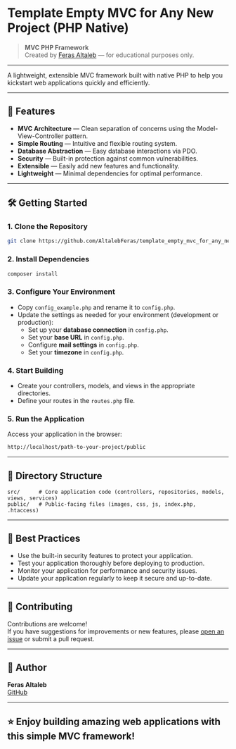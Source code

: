 # Template Empty MVC for Any New Project (PHP Native)

> **MVC PHP Framework**  
> Created by [Feras Altaleb](https://github.com/AltalebFeras) — for educational purposes only.

---

A lightweight, extensible MVC framework built with native PHP to help you kickstart web applications quickly and efficiently.

---

## 🚀 Features

- **MVC Architecture** — Clean separation of concerns using the Model-View-Controller pattern.
- **Simple Routing** — Intuitive and flexible routing system.
- **Database Abstraction** — Easy database interactions via PDO.
- **Security** — Built-in protection against common vulnerabilities.
- **Extensible** — Easily add new features and functionality.
- **Lightweight** — Minimal dependencies for optimal performance.

---

## 🛠️ Getting Started

### 1. Clone the Repository

```bash
git clone https://github.com/AltalebFeras/template_empty_mvc_for_any_new_project_php_native.git
```

### 2. Install Dependencies

```bash
composer install
```

### 3. Configure Your Environment

- Copy `config_example.php` and rename it to `config.php`.
- Update the settings as needed for your environment (development or production):
  - Set up your **database connection** in `config.php`.
  - Set your **base URL** in `config.php`.
  - Configure **mail settings** in `config.php`.
  - Set your **timezone** in `config.php`.

### 4. Start Building

- Create your controllers, models, and views in the appropriate directories.
- Define your routes in the `routes.php` file.

### 5. Run the Application

Access your application in the browser:

```bash
http://localhost/path-to-your-project/public
```

---

## 📁 Directory Structure

```
src/      # Core application code (controllers, repositories, models, views, services)
public/   # Public-facing files (images, css, js, index.php, .htaccess)
```

---

## 🧰 Best Practices

- Use the built-in security features to protect your application.
- Test your application thoroughly before deploying to production.
- Monitor your application for performance and security issues.
- Update your application regularly to keep it secure and up-to-date.

---

## 🤝 Contributing

Contributions are welcome!  
If you have suggestions for improvements or new features, please [open an issue](https://github.com/AltalebFeras/template_empty_mvc_for_any_new_project_php_native/issues) or submit a pull request.

---

## 👤 Author

**Feras Altaleb**  
[GitHub](https://github.com/AltalebFeras)

---

## ⭐️ Enjoy building amazing web applications with this simple MVC framework!
